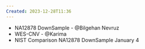 ```yaml
---
Created: 2023-12-28T11:36
---
```

- NA12878 DownSample - @Bilgehan Nevruz
- WES-CNV - @Karima
- NIST Comparison NA12878 DownSample January 4